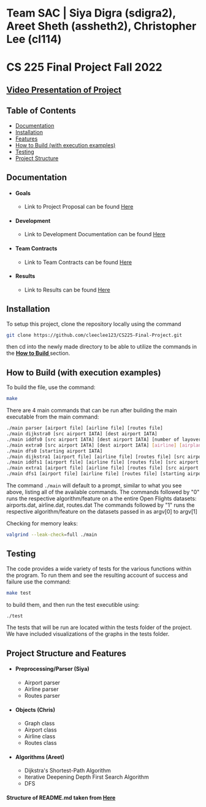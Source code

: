 # Team SAC | Siya Digra (sdigra2), Areet Sheth (assheth2), Christopher Lee (cl114)
# CS 225 Final Project Fall 2022

## [Video Presentation of Project]()
## Table of Contents
* [Documentation](https://github.com/cleeclee123/CS225-Final-Project#documentation)
* [Installation](https://github.com/cleeclee123/CS225-Final-Project#installation)
* [Features](https://github.com/cleeclee123/CS225-Final-Project#features)
* [How to Build (with execution examples)](https://github.com/cleeclee123/CS225-Final-Project#how-to-build-with-execution-examples)
* [Testing](https://github.com/cleeclee123/CS225-Final-Project#testing)
* [Project Structure](https://github.com/cleeclee123/CS225-Final-Project#project-structure)

## Documentation
* #### Goals
  * Link to Project Proposal can be found [Here](https://github.com/cleeclee123/CS225-Final-Project/blob/main/documents/project-proposal.md)

* #### Development
  * Link to Development Documentation can be found [Here](https://github.com/cleeclee123/CS225-Final-Project/tree/main/dev-logs)

* #### Team Contracts
  * Link to Team Contracts can be found [Here](https://github.com/cleeclee123/CS225-Final-Project/blob/main/documents/team-contract.md)

* #### Results
  * Link to Results can be found [Here](https://github.com/cleeclee123/CS225-Final-Project/blob/main/documents/results.md)

## Installation

To setup this project, clone the repository locally using the command
```bash
git clone https://github.com/cleeclee123/CS225-Final-Project.git
```
then cd into the newly made directory to be able to utilize the commands in the <a href="https://github.com/cleeclee123/CS225-Final-Project#how-to-build"><strong> How to Build </strong></a> section.

## How to Build (with execution examples)

To build the file, use the command:
```bash
make
```

There are 4 main commands that can be run after building the main executable from the main command:
```bash
./main parser [airport file] [airline file] [routes file]
./main dijkstra0 [src airport IATA] [dest airport IATA]
./main iddfs0 [src airport IATA] [dest airport IATA] [number of layovers]
./main extra0 [src airport IATA] [dest airport IATA] [airline] [airplane]
./main dfs0 [starting airport IATA]
./main dijkstra1 [airport file] [airline file] [routes file] [src airport IATA] [dest airport IATA]
./main iddfs1 [airport file] [airline file] [routes file] [src airport IATA] [dest airport IATA] [number of layovers]
./main extra1 [airport file] [airline file] [routes file] [src airport IATA] [dest airport IATA] [airline] [airplane]
./main dfs1 [airport file] [airline file] [routes file] [starting airport]
```
The command `./main` will default to a prompt, similar to what you see above, listing all of the available commands.
The commands followed by "0" runs the respective algorithm/feature on a the entire Open Flights datasets: airports.dat, airline.dat, routes.dat
The commands followed by "1" runs the respective algorithm/feature on the datasets passed in as argv[0] to argv[1]

Checking for memory leaks: 
```bash 
valgrind --leak-check=full ./main
```

## Testing

The code provides a wide variety of tests for the various functions within the program. To run them and see the resulting account of success and failure use the command:
```bash
make test
```
to build them, and then run the test executible using:
```bash
./test
```
The tests that will be run are located within the tests folder of the project. We have included visualizations of the graphs in the tests folder. 

## Project Structure and Features

* #### Preprocessing/Parser (Siya)
  * Airport parser
  * Airline parser
  * Routes parser

* #### Objects (Chris)
  * Graph class
  * Airport class
  * Airline class
  * Routes class
  
* #### Algorithms (Areet)
  * Dijkstra's Shortest-Path Algorithm
  * Iterative Deepening Depth First Search Algorithm
  * DFS
 

#### Structure of README.md taken from [Here](https://github.com/zeh3/wikipedia-game)